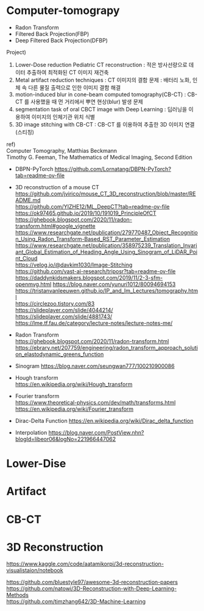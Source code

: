 # Computer-tomograpy

- Radon Transform  
- Filtered Back Projection(FBP)  
- Deep Filtered Back Projection(DFBP)


Project)
  1.  Lower-Dose reduction Pediatric CT reconstruction : 적은 방사선량으로 데이터 추출하여 최적화된 CT 이미지 재건축
  2.  Metal artifact reduction techniques : CT 이미지의 결함 문제 : 배터리 노화, 인체 속 다른 물질 출력으로 인한 이미지 결함 해결
  3.  motion-induced blur in cone-beam computed tomography(CB-CT) : CB-CT 를 사용했을 때 먼 거리에서 뿌연 현상(blur) 발생 문제
  4.  segmentation task of oral CBCT image with Deep Learning : 딥러닝을 이용하여 이미지의 인체기관 위치 식별
  5.  3D image stitching with CB-CT : CB-CT 를 이용하여 추출한 3D 이미지 연결(스티칭)


ref)     
Computer Tomography, Matthias Beckmann  
Timothy G. Feeman, The Mathematics of Medical Imaging, Second Edition  

- DBPN-PyTorch https://github.com/Lornatang/DBPN-PyTorch?tab=readme-ov-file  
- 3D reconstruction of a mouse CT https://github.com/jvirico/mouse_CT_3D_reconstruction/blob/master/README.md  
https://github.com/YIZHE12/ML_DeepCT?tab=readme-ov-file  
https://ok97465.github.io/2019/10/191019_PrincipleOfCT  
https://ghebook.blogspot.com/2020/11/radon-transform.html#google_vignette  
https://www.researchgate.net/publication/279770487_Object_Recognition_Using_Radon_Transform-Based_RST_Parameter_Estimation  
https://www.researchgate.net/publication/358975239_Translation_Invariant_Global_Estimation_of_Heading_Angle_Using_Sinogram_of_LiDAR_Point_Cloud  
https://velog.io/@davkim1030/Image-Stitching  
https://github.com/vast-ai-research/triposr?tab=readme-ov-file  
https://daddynkidsmakers.blogspot.com/2019/11/2-3-sfm-openmvg.html
https://blog.naver.com/yunuri1012/80094694153  
https://tristanvanleeuwen.github.io/IP_and_Im_Lectures/tomography.html  
https://circlezoo.tistory.com/83  
https://slideplayer.com/slide/4044214/  
https://slideplayer.com/slide/4881743/  
https://lme.tf.fau.de/category/lecture-notes/lecture-notes-me/

- Radon Transform  
https://ghebook.blogspot.com/2020/11/radon-transform.html  
https://ebrary.net/207759/engineering/radon_transform_approach_solution_elastodynamic_greens_function

- Sinogram
https://blog.naver.com/seungwan777/100210900086

- Hough transform  
https://en.wikipedia.org/wiki/Hough_transform

- Fourier transform  
https://www.theoretical-physics.com/dev/math/transforms.html  
https://en.wikipedia.org/wiki/Fourier_transform

- Dirac-Delta Function
https://en.wikipedia.org/wiki/Dirac_delta_function

- Interpolation
https://blog.naver.com/PostView.nhn?blogId=libeor06&logNo=221966447062

# Lower-Dise

# Artifact

# CB-CT

# 3D Reconstruction
https://www.kaggle.com/code/aatamikorpi/3d-reconstruction-visualistaion/notebook  

https://github.com/bluestyle97/awesome-3d-reconstruction-papers  
https://github.com/natowi/3D-Reconstruction-with-Deep-Learning-Methods  
https://github.com/timzhang642/3D-Machine-Learning  

